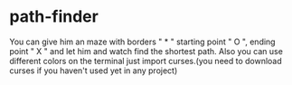# path-finder
You can give him an maze with borders " * " starting point " O ", ending point " X " 
and let him and watch find the shortest path.
Also you can use different colors on the terminal just import curses.(you need to download curses if you haven't used yet in any project) 

